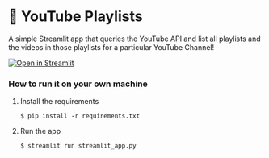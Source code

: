 # 🎈 YouTube Playlists

A simple Streamlit app that queries the YouTube API and list all playlists and the videos in those playlists for a particular YouTube Channel!

[![Open in Streamlit](https://static.streamlit.io/badges/streamlit_badge_black_white.svg)](https://youtube-playlists.streamlit.app/)

### How to run it on your own machine

1. Install the requirements

   ```
   $ pip install -r requirements.txt
   ```

2. Run the app

   ```
   $ streamlit run streamlit_app.py
   ```
